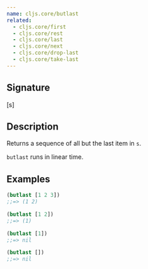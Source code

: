 ```yaml
---
name: cljs.core/butlast
related:
  - cljs.core/first
  - cljs.core/rest
  - cljs.core/last
  - cljs.core/next
  - cljs.core/drop-last
  - cljs.core/take-last
---
```


## Signature
[s]


## Description

Returns a sequence of all but the last item in `s`.

`butlast` runs in linear time.


## Examples

```clj
(butlast [1 2 3])
;;=> (1 2)

(butlast [1 2])
;;=> (1)

(butlast [1])
;;=> nil

(butlast [])
;;=> nil
```